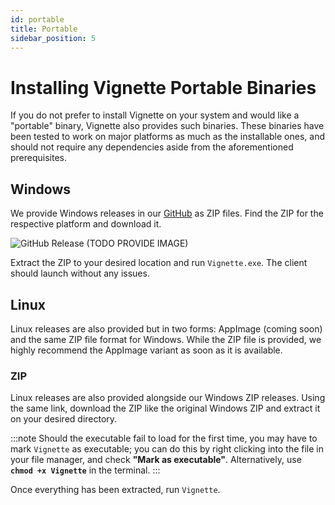 ```yaml
---
id: portable
title: Portable
sidebar_position: 5
---
```


# Installing Vignette Portable Binaries

If you do not prefer to install Vignette on your system and would like a "portable" binary, Vignette also provides such binaries.
These binaries have been tested to work on major platforms as much as the installable ones, and should not require any dependencies
aside from the aforementioned prerequisites.

## Windows

We provide Windows releases in our [GitHub](https://github.com/vignetteapp/vignette/releases/latest) as ZIP files. Find the ZIP for the respective platform
and download it.

![GitHub Release (TODO PROVIDE IMAGE)](https://example.com)

Extract the ZIP to your desired location and run `Vignette.exe`. The client should launch without any issues.

## Linux

Linux releases are also provided but in two forms: AppImage (coming soon) and the same ZIP file format for Windows. While the ZIP file is provided, we highly
recommend the AppImage variant as soon as it is available.

### ZIP

Linux releases are also provided alongside our Windows ZIP releases. Using the same link, download the ZIP like the original Windows ZIP and extract it on your desired
directory.

:::note
Should the executable fail to load for the first time, you may have to mark `Vignette` as executable; you can do this by right clicking into the file in your file manager, and
check **"Mark as executable"**. Alternatively, use **`chmod +x Vignette`** in the terminal.
:::

Once everything has been extracted, run `Vignette`.
